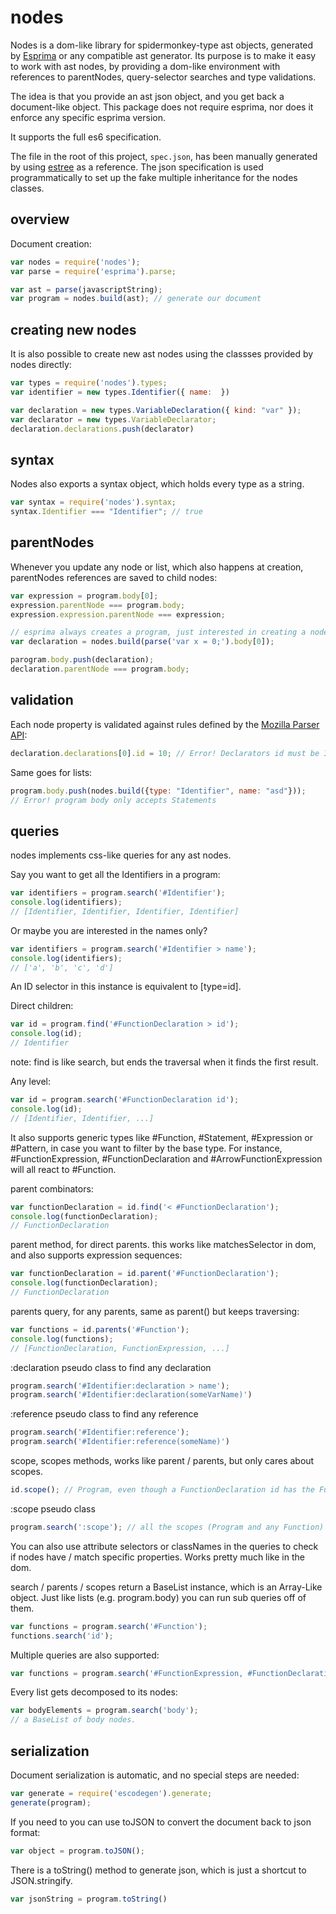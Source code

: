 # nodes

Nodes is a dom-like library for spidermonkey-type ast objects, generated by [Esprima](esprima.org) or any compatible ast generator. Its purpose is to make it easy to work with ast nodes, by providing a dom-like environment with references to parentNodes, query-selector searches and type validations.

The idea is that you provide an ast json object, and you get back a document-like object. This package does not require esprima, nor does it enforce any specific esprima version.

It supports the full es6 specification.

The file in the root of this project, `spec.json`, has been manually generated by using [estree](https://github.com/estree/estree) as a reference. The json specification is used programmatically to set up the fake multiple inheritance for the nodes classes.

## overview

Document creation:

```js
var nodes = require('nodes');
var parse = require('esprima').parse;

var ast = parse(javascriptString);
var program = nodes.build(ast); // generate our document
```

## creating new nodes

It is also possible to create new ast nodes using the classses provided by nodes directly:

```js
var types = require('nodes').types;
var identifier = new types.Identifier({ name:  })

var declaration = new types.VariableDeclaration({ kind: "var" });
var declarator = new types.VariableDeclarator;
declaration.declarations.push(declarator)
```

## syntax

Nodes also exports a syntax object, which holds every type as a string.

```js
var syntax = require('nodes').syntax;
syntax.Identifier === "Identifier"; // true
```

## parentNodes

Whenever you update any node or list, which also happens at creation, parentNodes references are saved to child nodes:

```js
var expression = program.body[0];
expression.parentNode === program.body;
expression.expression.parentNode === expression;
```

```js
// esprima always creates a program, just interested in creating a node for the declaration
var declaration = nodes.build(parse('var x = 0;').body[0]);

parogram.body.push(declaration);
declaration.parentNode === program.body;
```

## validation

Each node property is validated against rules defined by the [Mozilla Parser API](https://developer.mozilla.org/en-US/docs/Mozilla/Projects/SpiderMonkey/Parser_API):

```js
declaration.declarations[0].id = 10; // Error! Declarators id must be Identifiers
```

Same goes for lists:

```js
program.body.push(nodes.build({type: "Identifier", name: "asd"}));
// Error! program body only accepts Statements
```


## queries

nodes implements css-like queries for any ast nodes.

Say you want to get all the Identifiers in a program:

```js
var identifiers = program.search('#Identifier');
console.log(identifiers);
// [Identifier, Identifier, Identifier, Identifier]
```

Or maybe you are interested in the names only?

```js
var identifiers = program.search('#Identifier > name');
console.log(identifiers);
// ['a', 'b', 'c', 'd']
```

An ID selector in this instance is equivalent to [type=id].

Direct children:

```js
var id = program.find('#FunctionDeclaration > id');
console.log(id);
// Identifier
```

note: find is like search, but ends the traversal when it finds the first result.

Any level:

```js
var id = program.search('#FunctionDeclaration id');
console.log(id);
// [Identifier, Identifier, ...]
```

It also supports generic types like #Function, #Statement, #Expression or #Pattern, in case you want to filter by the base type.
For instance, #FunctionExpression, #FunctionDeclaration and #ArrowFunctionExpression will all react to #Function.

parent combinators:

```js
var functionDeclaration = id.find('< #FunctionDeclaration');
console.log(functionDeclaration);
// FunctionDeclaration
```

parent method, for direct parents. this works like matchesSelector in dom, and also supports expression sequences:

```js
var functionDeclaration = id.parent('#FunctionDeclaration');
console.log(functionDeclaration);
// FunctionDeclaration
```

parents query, for any parents, same as parent() but keeps traversing:

```js
var functions = id.parents('#Function');
console.log(functions);
// [FunctionDeclaration, FunctionExpression, ...]
```

:declaration pseudo class to find any declaration

```js
program.search('#Identifier:declaration > name');
program.search('#Identifier:declaration(someVarName)')
```

:reference pseudo class to find any reference

```js
program.search('#Identifier:reference');
program.search('#Identifier:reference(someName)')
```

scope, scopes methods, works like parent / parents, but only cares about scopes.

```js
id.scope(); // Program, even though a FunctionDeclaration id has the FunctionDeclaration as parent.
```

:scope pseudo class

```js
program.search(':scope'); // all the scopes (Program and any Function)
```

You can also use attribute selectors or classNames in the queries to check if nodes have / match specific properties. Works pretty much like in the dom.

search / parents / scopes return a BaseList instance, which is an Array-Like object. Just like lists (e.g. program.body) you can run sub queries off of them.

```js
var functions = program.search('#Function');
functions.search('id');
```

Multiple queries are also supported:

```js
var functions = program.search('#FunctionExpression, #FunctionDeclaration');
```

Every list gets decomposed to its nodes:

```js
var bodyElements = program.search('body');
// a BaseList of body nodes.
```

## serialization

Document serialization is automatic, and no special steps are needed:

```js
var generate = require('escodegen').generate;
generate(program);
```

If you need to you can use toJSON to convert the document back to json format:

```js
var object = program.toJSON();
```

There is a toString() method to generate json, which is just a shortcut to JSON.stringify.

```js
var jsonString = program.toString()
```
